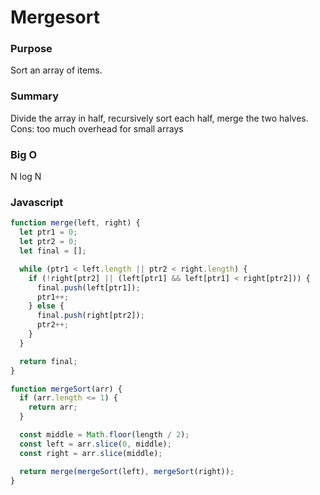 # Mergesort

### Purpose
Sort an array of items.

### Summary
Divide the array in half, recursively sort each half, merge the two halves. Cons: 
too much overhead for small arrays

### Big O
N log N

### Javascript

```javascript
function merge(left, right) {
  let ptr1 = 0;
  let ptr2 = 0;
  let final = [];

  while (ptr1 < left.length || ptr2 < right.length) {
    if (!right[ptr2] || (left[ptr1] && left[ptr1] < right[ptr2])) {
      final.push(left[ptr1]);
      ptr1++;
    } else {
      final.push(right[ptr2]);
      ptr2++;
    }
  }

  return final;
}

function mergeSort(arr) {
  if (arr.length <= 1) {
    return arr;
  }

  const middle = Math.floor(length / 2);
  const left = arr.slice(0, middle);
  const right = arr.slice(middle);

  return merge(mergeSort(left), mergeSort(right));
}
```
